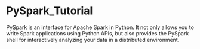 # PySpark_Tutorial
PySpark is an interface for Apache Spark in Python. It not only allows you to write Spark applications using Python APIs, but also provides the PySpark shell for interactively analyzing your data in a distributed environment.
